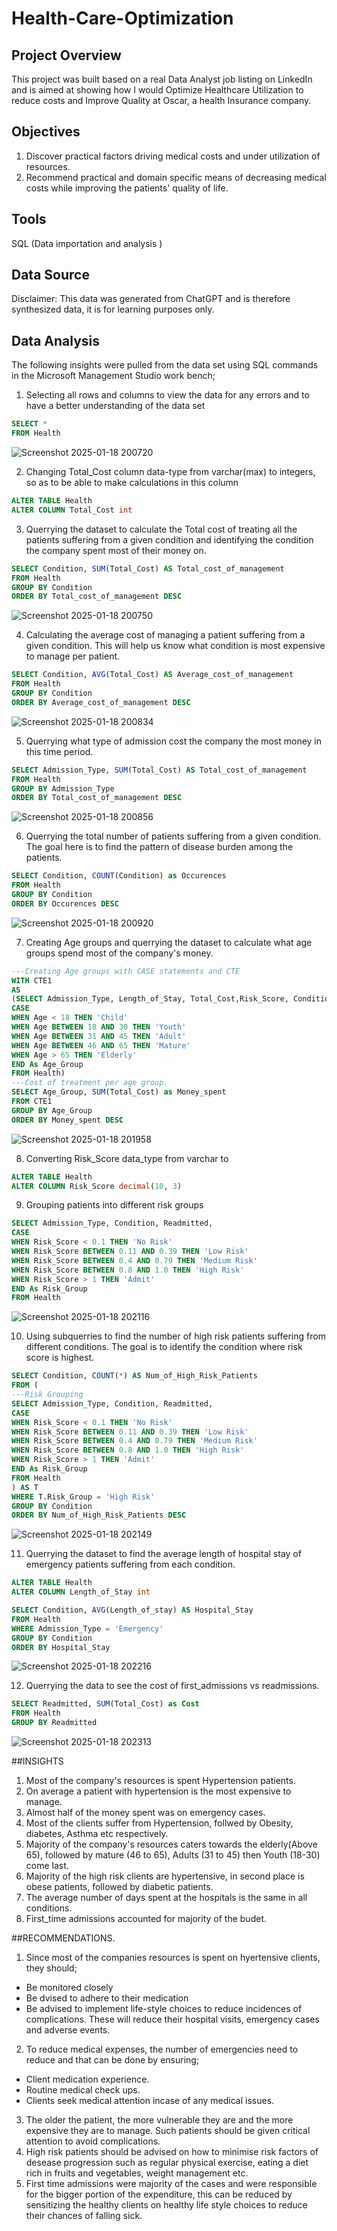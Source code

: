 # Health-Care-Optimization
## Project Overview
This project was built based on a real Data Analyst job listing on LinkedIn and is aimed at showing how I would Optimize Healthcare Utilization to reduce costs and Improve Quality at Oscar, a health Insurance company.

## Objectives 
1. Discover practical factors driving medical costs and under utilization of resources.
2. Recommend practical and domain specific means of decreasing medical costs while improving the patients' quality of life.

## Tools
SQL (Data importation and analysis )

## Data Source
Disclaimer: This data was generated from ChatGPT and is therefore synthesized data, it is for learning purposes only.
## Data Analysis
The following insights were pulled from the data set using SQL commands in the Microsoft Management Studio work bench;

1. Selecting all rows and columns to view the data for any errors and to have a better understanding of the data set
``` SQL
SELECT *
FROM Health
```
![Screenshot 2025-01-18 200720](https://github.com/user-attachments/assets/b5d660d7-b904-431d-9a57-1e9e2ab8b008)


2. Changing Total_Cost column data-type from varchar(max) to integers, so as to be able to make calculations in this column
``` SQL
ALTER TABLE Health
ALTER COLUMN Total_Cost int
```
3. Querrying the dataset to calculate the Total cost of treating all the patients suffering from a given condition and identifying the condition the company spent most of their money on.
``` SQL
SELECT Condition, SUM(Total_Cost) AS Total_cost_of_management
FROM Health
GROUP BY Condition
ORDER BY Total_cost_of_management DESC
```
![Screenshot 2025-01-18 200750](https://github.com/user-attachments/assets/7c29f219-9896-4de1-8325-611468f2742a)


4. Calculating the average cost of managing a patient suffering from a given condition. This will help us know what condition is most expensive to manage per patient.
``` SQL
SELECT Condition, AVG(Total_Cost) AS Average_cost_of_management
FROM Health
GROUP BY Condition
ORDER BY Average_cost_of_management DESC
```
![Screenshot 2025-01-18 200834](https://github.com/user-attachments/assets/f2232795-e610-4a4b-acdf-66763e79a0ff)


5. Querrying what type of admission cost the company the most money in this time period.
``` SQL
SELECT Admission_Type, SUM(Total_Cost) AS Total_cost_of_management
FROM Health
GROUP BY Admission_Type
ORDER BY Total_cost_of_management DESC
```
![Screenshot 2025-01-18 200856](https://github.com/user-attachments/assets/0327c45f-f488-4d10-98ec-fb4287e3bafc)


6. Querrying the total number of patients suffering from a given condition. The goal here is to find the pattern of disease burden among the patients.
``` SQL
SELECT Condition, COUNT(Condition) as Occurences
FROM Health
GROUP BY Condition 
ORDER BY Occurences DESC
```
![Screenshot 2025-01-18 200920](https://github.com/user-attachments/assets/05cc97ee-1051-4fa4-a43c-6d8d96df6170)


7. Creating Age groups and querrying the dataset to calculate what age groups spend most of the company's money.
``` SQL
---Creating Age groups with CASE statements and CTE 
WITH CTE1
AS
(SELECT Admission_Type, Length_of_Stay, Total_Cost,Risk_Score, Condition, Readmitted,
CASE
WHEN Age < 18 THEN 'Child'
WHEN Age BETWEEN 18 AND 30 THEN 'Youth'
WHEN Age BETWEEN 31 AND 45 THEN 'Adult'
WHEN Age BETWEEN 46 AND 65 THEN 'Mature'
WHEN Age > 65 THEN 'Elderly'
END As Age_Group
FROM Health)
---Cost of treatment per age group.
SELECT Age_Group, SUM(Total_Cost) as Money_spent
FROM CTE1
GROUP BY Age_Group
ORDER BY Money_spent DESC
```
![Screenshot 2025-01-18 201958](https://github.com/user-attachments/assets/4d963e63-5ae1-4604-94ce-2dd19431f5be)


8. Converting Risk_Score data_type from varchar to
``` SQL
ALTER TABLE Health
ALTER COLUMN Risk_Score decimal(10, 3)
```
9. Grouping patients into different risk groups
``` SQL
SELECT Admission_Type, Condition, Readmitted,
CASE
WHEN Risk_Score < 0.1 THEN 'No Risk'
WHEN Risk_Score BETWEEN 0.11 AND 0.39 THEN 'Low Risk'
WHEN Risk_Score BETWEEN 0.4 AND 0.79 THEN 'Medium Risk'
WHEN Risk_Score BETWEEN 0.8 AND 1.0 THEN 'High Risk'
WHEN Risk_Score > 1 THEN 'Admit'
END As Risk_Group
FROM Health
```
![Screenshot 2025-01-18 202116](https://github.com/user-attachments/assets/27667364-ec20-4da0-b871-925647c641af)


10. Using subquerries to find the number of high risk patients suffering from different conditions. The goal is to identify the condition where risk score is highest.
``` SQL
SELECT Condition, COUNT(*) AS Num_of_High_Risk_Patients
FROM (
---Risk Grouping 
SELECT Admission_Type, Condition, Readmitted,
CASE
WHEN Risk_Score < 0.1 THEN 'No Risk'
WHEN Risk_Score BETWEEN 0.11 AND 0.39 THEN 'Low Risk'
WHEN Risk_Score BETWEEN 0.4 AND 0.79 THEN 'Medium Risk'
WHEN Risk_Score BETWEEN 0.8 AND 1.0 THEN 'High Risk'
WHEN Risk_Score > 1 THEN 'Admit'
END As Risk_Group
FROM Health
) AS T
WHERE T.Risk_Group = 'High Risk' 
GROUP BY Condition
ORDER BY Num_of_High_Risk_Patients DESC
```
![Screenshot 2025-01-18 202149](https://github.com/user-attachments/assets/52795d1c-8906-4a2c-9272-2ee65678f9a8)


11. Querrying the dataset to find the average length of hospital stay of emergency patients suffering from each condition.
``` SQL
ALTER TABLE Health
ALTER COLUMN Length_of_Stay int

SELECT Condition, AVG(Length_of_stay) AS Hospital_Stay
FROM Health
WHERE Admission_Type = 'Emergency' 
GROUP BY Condition
ORDER BY Hospital_Stay
```
![Screenshot 2025-01-18 202216](https://github.com/user-attachments/assets/42b09126-b871-4771-9a7d-a9d6ce1dced9)


12. Querrying the data to see the cost of first_admissions vs readmissions.
``` SQL
SELECT Readmitted, SUM(Total_Cost) as Cost
FROM Health 
GROUP BY Readmitted
```
![Screenshot 2025-01-18 202313](https://github.com/user-attachments/assets/afe44291-be16-4eec-ab05-fad6b83f3bfd)


##INSIGHTS
1. Most of the company's resources is spent Hypertension patients. 
2. On average a patient with hypertension is the most expensive to manage.
3. Almost half of the money spent was on emergency cases.
4. Most of the clients suffer from Hypertension, follwed by Obesity, diabetes, Asthma etc respectively.
5. Majority of the company's resources caters towards the elderly(Above 65), followed by mature (46 to 65), Adults (31 to 45) then Youth (18-30) come last.
6. Majority of the high risk clients are hypertensive, in second place is obese patients, followed by diabetic patients.
7. The average number of days spent at the hospitals is the same in all conditions.
8. First_time admissions accounted for majority of the budet.

##RECOMMENDATIONS.
1. Since most of the companies resources is spent on hyertensive clients, they should;
- Be monitored closely
- Be dvised to adhere to their medication
- Be advised to implement life-style choices to reduce incidences of complications.
These will reduce their hospital visits, emergency cases and adverse events.
2. To reduce medical expenses, the number of emergencies need to reduce and that can be done by ensuring;
- Client medication experience.
- Routine medical check ups.
- Clients seek medical attention incase of any medical issues.
3. The older the patient, the more vulnerable they are and the more expensive they are to manage. Such patients should be given critical attention to avoid complications.
4. High risk patients should be advised on how to minimise risk factors of desease progression such as regular physical exercise, eating a diet rich in fruits and vegetables, weight management etc.
5. First time admissions were majority of the cases and were responsible for the bigger portion of the expenditure, this can be reduced by sensitizing the healthy clients on healthy life style choices to reduce their chances of falling sick.
